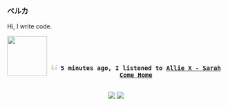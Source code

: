 ### ベルカ

Hi, I write code.
<div align="center">
<kbd>
<a href="https://www.youtube.com/results?search_query=Allie+X+Sarah+Come+Home" target="_blank">
    <img align="left" width="92" height="92" src="https:&#x2F;&#x2F;lastfm.freetls.fastly.net&#x2F;i&#x2F;u&#x2F;174s&#x2F;9bc4e8d03571689a6a7e2c82707fc566.jpg">
</a>
</br></br></br>
<b><p align="center"><img height="14" width="14" src=https:&#x2F;&#x2F;github.com&#x2F;BelkaDev&#x2F;BelkaDev&#x2F;blob&#x2F;master&#x2F;assets&#x2F;listening4.png?raw&#x3D;true> 5 minutes ago, I listened to <a href="https://www.youtube.com/results?search_query=Allie+X+Sarah+Come+Home" target="_blank">Allie X  - Sarah Come Home</a> </b></p>
</kbd>
</div>
</br>
<div>
<div align="center">
    <a href="mailto:belk5@outlook.com"><img src="https://img.shields.io/badge/-Contact-blue?style=flat-rounded&logo=mail&logoColor=white"></a>
    <a href="https://www.buymeacoffee.com/belkadev"><img src="https://img.shields.io/badge/-Buy%20me%20a%20coffee-FF813F?style=flat-rounded&logo=buymeacoffee&logoColor=white"></a>
</div>
</div>